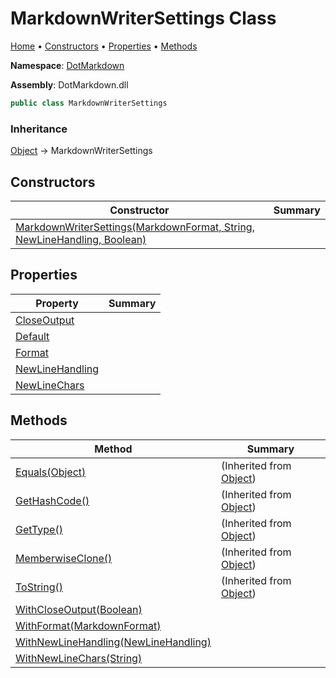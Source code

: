 <a name="_top"></a>

# MarkdownWriterSettings Class

[Home](../../README.md#_top) &#x2022; [Constructors](#constructors) &#x2022; [Properties](#properties) &#x2022; [Methods](#methods)

**Namespace**: [DotMarkdown](../README.md#_top)

**Assembly**: DotMarkdown\.dll

```csharp
public class MarkdownWriterSettings
```

### Inheritance

[Object](https://docs.microsoft.com/en-us/dotnet/api/system.object) &#x2192; MarkdownWriterSettings

## Constructors

| Constructor | Summary |
| ----------- | ------- |
| [MarkdownWriterSettings(MarkdownFormat, String, NewLineHandling, Boolean)](-ctor/README.md#_top) | |

## Properties

| Property | Summary |
| -------- | ------- |
| [CloseOutput](CloseOutput/README.md#_top) | |
| [Default](Default/README.md#_top) | |
| [Format](Format/README.md#_top) | |
| [NewLineHandling](NewLineHandling/README.md#_top) | |
| [NewLineChars](NewLineChars/README.md#_top) | |

## Methods

| Method | Summary |
| ------ | ------- |
| [Equals(Object)](https://docs.microsoft.com/en-us/dotnet/api/system.object.equals) |  \(Inherited from [Object](https://docs.microsoft.com/en-us/dotnet/api/system.object)\) |
| [GetHashCode()](https://docs.microsoft.com/en-us/dotnet/api/system.object.gethashcode) |  \(Inherited from [Object](https://docs.microsoft.com/en-us/dotnet/api/system.object)\) |
| [GetType()](https://docs.microsoft.com/en-us/dotnet/api/system.object.gettype) |  \(Inherited from [Object](https://docs.microsoft.com/en-us/dotnet/api/system.object)\) |
| [MemberwiseClone()](https://docs.microsoft.com/en-us/dotnet/api/system.object.memberwiseclone) |  \(Inherited from [Object](https://docs.microsoft.com/en-us/dotnet/api/system.object)\) |
| [ToString()](https://docs.microsoft.com/en-us/dotnet/api/system.object.tostring) |  \(Inherited from [Object](https://docs.microsoft.com/en-us/dotnet/api/system.object)\) |
| [WithCloseOutput(Boolean)](WithCloseOutput/README.md#_top) | |
| [WithFormat(MarkdownFormat)](WithFormat/README.md#_top) | |
| [WithNewLineHandling(NewLineHandling)](WithNewLineHandling/README.md#_top) | |
| [WithNewLineChars(String)](WithNewLineChars/README.md#_top) | |

